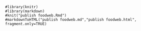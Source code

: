 <div id="htmlwidget-b7bcb6f9daef750dfad3" style="width:672px;height:480px;" class="visNetwork html-widget"></div>
<script type="application/json" data-for="htmlwidget-b7bcb6f9daef750dfad3">{"x":{"nodes":{"id":[1,2,3,4,5,6,7,8,9,10,11,12,13,14,15,16,17,18,19,20,21,22,23,24,25,26,27,28,29,30,31,32,33,34,35,36,37,38,39,40,41,42,43,44,45,46,47,48,49,50,51,52,53,54,55,56,57,58,59,60,61,62,63,64,65,66,67,68,69,70,71,72,73,74,75,76,77,78,79,80,81,82,83,84,85,86,87,88,89,90,91,92,93,94,95,96,97,98,99,100,101,102,103,104,105,106,107,108,109,110,111,112,113,114,115,116,117,118,119,120,121,122,123,124,125,126,127,128,129,130,131,132,133,134,135,136,137,138,139,140,141,142,143,144,145,146,147,148,149,150,151,152,153,154,155,156,157,158,159,160,161,162,163,164,165,166,167,168,169,170,171,172,173,174,175,176,177,178,179,180,181,182,183,184,185,186,187,188,189,190,191,192,193,194,195,196,197,198,199,200,201,202,203,204,205,206,207,208,209,210,211,212,213,214,215,216,217,218,219,220,221,222,223,224,225,226,227,228,229,230,231,232,233,234,235,236,237,238,239,240,241,242,243,244,245,246,247,248,249,250,251,252,253,254,255,256,257,258,259,260,261,262,263,264,265,266,267,268,269,270,271,272,273,274,275,276,277,278,279,280,281,282,283,284,285,286,287,288,289,290,291,292,293,294,295,296,297,298,299,300,301,302,303,304,305,306,307,308,309,310,311,312,313,314,315,316,317,318,319,320,321,322,323,324,325,326,327,328,329,330,331,332,333,334,335,336,337,338,339,340,341,342,343,344,345,346,347,348,349,350,351,352,353,354,355,356,357,358,359,360,361,362,363,364,365,366,367,368,369,370,371,372,373,374,375,376,377,378,379,380,381,382,383,384,385,386,387,388,389,390,391,392,393,394,395,396,397,398,399,400,401,402,403,404,405,406,407,408,409,410,411,412,413,414,415,416,417,418,419,420,421,422,423,424,425,426,427,428,429,430,431,432,433,434,435,436,437,438,439,440,441,442,443,444,445,446,447,448,449,450,451,452,453,454,455,456,457,458,459,460,461,462,463,464,465,466,467,468,469,470,471,472,473,474,475,476,477,478,479,480,481,482,483,484,485,486,487,488,489,490,491,492,493,494,495,496,497,498,499,500,501,502,503,504,505,506,507,508,509,510,511,512,513,514,515,516,517,518,519,520,521,522,523,524,525,526,527,528,529,530,531,532,533,534,535,536,537,538,539,540,541,542,543,544,545,546,547,548,549,550,551,552,553,554,555,556,557,558,559,560,561,562,563,564,565,566,567,568,569,570,571,572,573,574,575,576,577,578,579,580,581,582,583,584,585,586,587,588,589,590,591,592,593,594,595,596,597,598,599,600,601,602,603,604,605,606,607,608,609,610,611,612,613,614,615,616,617,618,619,620,621,622,623,624,625,626,627,628,629,674,630,631,632,633,634,635,636,637,638,639,640,641,642,643,644,645,646,647,648,649,650,651,652,653,654,655,656,657,658,659,660,661,662,663,664,665,666,667,668,669,670,671,672,673],"species":["Gibbonsia metzi","Gibbonsia elegans","Hypsoblennius gilberti","Amphistichus koelzi","Amphistichus argenteus","Micrometrus minimus","Sygnathus californiensis","Atherinops affinis","Triakis semifasciata","Hypoblennius jenkinsi","Artedius fenestralis","Girella nigricans","Hypomesus transpacificus","Leptocottus armatus","Clinocottus analis","Oligocottus maculosus","Sygnathus sp.","Heterostichus rostratus","Gobiesox maeandricus","Antho illgi","Antho karykina","Antho lambei","Antho lithophoenix","Clathria asodes","Clathria brepha","Clathria microjoanna","Clathria parthena","Clathria pennata","Clathria spongigartina","Clathria originalis","Clathria pseudonapya","Forcepia hartmani","Lissodendoryx firma","Acanthancora cyanocrypta","Hymedesmia arndti","Plocamionida lyoni","Myxilla agennes","Myxilla incrustans","Plocamiancora igzo","Tedania obscurata","Tedania gurjanovae","Tedania toxicalis","Hamacantha hyaloderma","Mycale adhaerens","Mycale hispida","Mycale macginitiei","Mycale richardsoni","Mycale psila","Hymeniacidon actities","Hymeniacidon ungodon","Haliclona gellindra","Niphates lunisimilis","Neopetrosia vanilla","Xestospongia dubia","Xestospongia edapha","Amphimedon trindanea","Spongia idia","Halisarca sp.","Clathrina sp.","Orthasterias koehleri","Bythotiara huntsmani ","Acarnus erithacus","Aplysilla glacialis","Aplysina fistularis","Axocielita originalis","Cliona celata","Dysidea fragilis","Geodia mesotriaena","Halichondria panicea","Haliclona sp.","Higginsia sp.","Acanthancora cyanocrypta","Iophon rayae","Leucilla nuttingi","Leucoselenia eleanor","Lissodendoryx topsenti","Ophlitaspongia pennata","Penares cortius","Spheciospongia confoederata","Stelletta clarella","Bythotiara huntsmani ","Tubularia marina","Garveia annulata","Eudendrium californicum","Obelia dichotoma","Obelia bidentata","Obelia geniculata","Sertularia furcata","Xingyurella turgida","Abietinaria sp.","Aglaophenia struthioides","Aglaophenia latirostris","Plumularia sp.","Allopora porphyra","Manania sp.","Clavularia sp.","Halacampa decemtentacula","Cactosoma arenaria","Anthopleura xanthogrammica","Anthopleura sola","Anthopleura elegantissima","Epiactis prolifera","Anthopleura artemesia","Urticina crassicornis","Urticina coriacea","Tealia lofotensis","Metridium senile","Haliplanella luciae","Corynactis californica","Balanophyllia elegans","Polychoerus carmelensis","Imogine tripartitus","Kaburakia exelsa","Notoplana acticola","Allioplana californica","Pseudoceros luteus","Eurylepta californica","Prostheceraeus bellostriatus","Enchiridium punctatum","Tubulanus frenatus","Tubulanus sexlineatus","Baseodiscus punnetti","Emplectonerma gracile","Paranemertes peregrina","Amphiporus bimaculatus","Amphiporus imparispinosus","Malacobdella grossa","Tricellaria occidentalis","Bugula californica","Bugula neritina","Dendrobeania laxa","Schizporella unicornis","Hippodoplosia insculpta","Integripelta bilibiata","Costazia robertsoniae","Celleporariae brunnea","Crisulipora occidentalis","Filicrisia fransciscana","Frustrellida corniculata","Bowerbankia gracilis","Triticella elongata","Linckia columbiae","Dermasterias imbricata","Patiria miniata","Henricia leviuscula","Solaster dawsonii","Astrometis sertulifera","Leptasterias pusilla","Leptasterias hexactis","Pisaster ochraceus","Pisaster giganteus","Pycnopodia heliathoides","Pisaster brevispinus","Cucumaria pseudocurata","Cucumaria miniata","Eupentacta quinquesemita","Pachythone rubra","Lissothuria nutriens","Apostichopus californicus","Ophiopolus aculeata","Amphipholus squamata","Amphipholus pugetana","Ophiothrix spiculata","Ophiothrix rudis","Ophioplocus esmarki","Ophioderma panamense","Ophiopteris papillosa","Strongylocentrotus purpuratus","Strongylocentrotus franciscanus","Aplidium californicum","Aplidium solidum","Aplidium propinquum","Aplidium arenatum","Polyclinum planum","Synoicum parfustis","Ritterella pulchra","Ritterella aequalisiphonis","Euherdmania claviformis","Didemnum carnulentum","Trididemnum opacum","Diplosoma listerianum","Archidistoma ritteri","Archidistoma psammion","Archidistoma diaphanes","Cystodytes lobatus","Clavelina huntsmani","Distaplia occidentalis","Perophora annectens","Ascidia ceratodes","Fissurela volcano","Fissurela volcano crucifera","Megatebennus bimaculatus","Megathura crenulata","Diodora arnoldi","Diodora aspera","Acmea mitra","Lottia asmi","Lottia austrodigitalis","Lottia digitalis","Lottia fenestrata","Lottia gigantea","Lottia instabilis","Lottia limatula","Lottia ochracea","Lottia strigatella","Lottia strigatella","Lottia paradigitalis","Lottia pelta","Lottia persona","Lottia scabra","Lottia sp.","Lottia triangularis","Notoacmea inessa","Notoacmea paleacea","Lottia scutum","Metandrocarpa taylori","Styela montereyensis","Styela clava","Styela truncata","Pyura haustor","Pyura mirabilis","Boltenia villosa","Halocynthia hilgendorfi igaboja","Molgula verrucifera","Haliotis rufescens","Haliotis fulgens","Haliotis corrugata","Hydractinia milleri","Haliotis cracherodii","Calliostoma annulatum","Calliostoma caniculatum","Calliostoma ligatum","Calliostoma gemmulatum","Margarites pupillus","Norrisia norrisi","Tegula brunnea","Tegula funebralis","Tegula aureotincta","Tegula gallina","Tegula eiseni?","Tegula montereyi","Tegula pulligo","Pomaulax gibberosus","Megastrea undosa","Homalopoma luridum","Lacuna marmorata","Littorina planaxis","Littorina scutulata","Vitrinella oldroydi","Thylacodes squamigerous","Petaloconchus montereyensis","Bittium eschrichtii","Epitonium tinctum","Opalia chacei","Opalia funiculata","Hipponix craniodes","Hipponix tumens","Crepidula adunca","Crepidula adunca","Crepidula aculeata","Crepidula perforans","Crepidula nummaria","Crepidula onyx","Crepipatella lingulata","Marsenina stearnsii","Lamellaria rhombica","Velutina sp.","Erato vitellina","Trivia solandri","Trivia californiana","Cypraea spadicea","Ceratostoma foliatum","Ceratostoma nuttali","Pteropurpura trialata","Maxwellia gemma","Ocenebra circumtexta","Paciocinebrina interfossa","Paciocinebrina lurida","Roperia poulsoni","Acanthina paucilirata","Acanthinucella punctulata","Acanthina spirata","Nucella canaliculata","Nucella emarginata","Nucella lamellosa","Lirabuccinum dirum","Kelletia kelletii","Amphissa columbiana","Amphissa versicolor","Mitrella carinata","Nassarius mendicus","Fusinus luteopictus","Olivella baetica","Olivella biplicata","Atrimitra idae","Volvarina taeniolata","Pseudomelatoma torosa","Conus californicus","Navanax inermis","Aplysia californica","Aplysia vaccaria","Stiliger fuscovittatus","Aplysiopsis smithi?","Aplysiopsis oliviae?","Placida dendritica?","Tylodina fungina","Berthella californica","Pleurobranchus strongi","Conualevia alba","Cadlina limbaughi","Cadlina flavomaculata","Cadlina luteomarginata","Cadlina modesta","Cadlina sparsa","Felimida macfarlandi","Felimare porterae","Felimare californiensis","Hallaxa chani","Rostanga pulchra","Aldisia sanguinea","Thordisia bimaculata","Atagema quadrimaculata","Doris odhneri","Doris montereyensis","Peltodoris nobilis","Diaulula sandiegensis","Geitodoris heathi","Doriopsilla albopunctata","Corambe pacifica","Doridella steinbergae","Ancula pacifica","Ancula lentiginosa","Trapania velox","Okenia angelensis","Okenia rosacea","Acanthodoris lutea","Acanthodoris nanaimoensis","Acanthodoris rhodoceras","Acanthodoris brunnea","Acanthodoris hudsoni","Onchidoris hystricina","Triopha catalinae","Triopha maculata","Aegires albopunctatus","Limacia cockerelli","Tritonia festiva","Doto amyra","Dirona albolineata","Dirona picta","Antiopella barbarensis","Orienthella trilineata","Orienthella cooperi","Flabellinopsis iodinea","Diaphoreolis lagunae","Cuthona divae","Phidiana hiltoni","Hermissenda opalescens","Aeolidia loui","Anteaeolidiella olivae","Trimusculus reticulatus","Onchidella borealis","Adula falcata","Adula californiensis","Lithophaga plumula","Musculus pygmaeus","Mytilus californianus","Mytilus edulis","Mytilisepta bifurcata","Crassadoma gigantea","Limaria hemphilli","Pododesmus cepio","Chama arcana","Pseudochama exogyra","Lasaea cistula","Lasaea subviridis","Glans carpenteri","Kellia laperousii","Diplodonta orbella","Irus lamellifer","Petricola caritoides","Petricola californiensis","Semele rupicola","Platyodon cancellatus","Hiatella arctica","Netastoma rostrata","Chaceia ovoidea","Parapholas californica","Penitella conradi","Penitella gabbii","Penitella penita","Penitella fitchi","Entodesma saxicola","Mytilimeria nuttallii","Leptochiton rugatus","Ischnochiton interstinctus","Tripoplax regularis","Lepidozona mertenzii","Lepidozona cooperi","Lepidozona sinudentata","Lepidozona californiensis","Stenoplax heathiana","Stenoplax fallax","Stenoplax conspicua","Tonicella lineata","Cyanoplax hartwegii","Basiliochiton heathii","Callistochiton crassiocostatus","Callistochiton palmulatus","Nuttallina californica","Chaetopleura gemma","Mopalia muscosa","Mopalia ciliata","Mopalia hindsii","Mopalia lignosa","Placiphorella velata","Katharina tunicata","Cryptochiton stelleri","Octopus bimaculoides","Octopus rufescens","Octopus dolfleini","Octopus micropyrsus","Arctonoe fragilis","Arctonoe pulchra","Arctonoe vittata","Halosydna brevisetosa","Harmothoe imbricata","Anaitides medipapillata","Ophiodromus pugettensis","Nereis grubei","Platynereis bicanaliculata","Paryeurythoe californica","Arabella iricolor","Arabella iricolor","Cirriformia luxuriosa","Dodecaceria fewkesi","Phragmatopoma californica","Sabellaria cementarium","Pista elongata","Pectinaria californiensis","Thelepus crispus","Thelepus setosus","Sabella crassicornis","Potamilla occelata","Serpula vermicularis","Salmacina tribranchiata","\"Spirorbids\"","Janua brasiliensis","Phascolosoma agassizii","Themiste pyroides","Themiste dyscrita","Golfingia maragaritacea californiensis","Trypetesa lateralis","Octolasmis californiana","Arcoscalpellum californicum","Pollicipes polymerus","Chthamalus dalli","Chthamalus fissus","Tetraclita rubescens","Armatobalanus nefrens","Membranoporous orcutti","Conopea galeata","Semibalanus cariosus","Balanus glandula","Balanus glandula","Balanus crenatus","Balanus trigonus","Paraconcavus pacificus","Balanus regalis","Balanus aquila","Balanus nubilus","Megabalanus californicus","Heterosaccus californicus","Peltogasterella gracilis","Lernaeodiscus porcellanae","Cirolana harfordi","Tecticeps convexus","Exosphaeroma amplicauda","Exosphaeroma octoncum","Exosphaeroma rhomburum","Paracerceis cordata","Paracerceis sculpta","Paracerceis gilliana","Limnoria algarum","Bopyrina striata","Aborobopyrus muguensis","Portunion conformis","Ligia occidentalis","Idotea stenops","Idotea aculeata","Idotea wosnesenskii","Idotea montereyensis","Idotea kirchanskii","Idotea urotoma","Idotea fewkesi","Colidotea rostrata","Synidotea bicuspata","Synapseudes intumescens","Pancolus californiensis","Leptochelia dubia","Pleustes platypa","Ampithoe plumulosa","Cymadusa uncinata","Polycheria osborni","Oligochinus lighti","Caprella californica","Caprella sp.","Alpheus clamator","Betaeus harfordi","Betaeus macginiteae","Betaeus longidactylus","Heptacarpus brevirostris","Heptacarpus pictus",null,"MORE HEPTACARPUS",null,"Lysmata californica","Hippolyte californiensis","Hippolyte clarki","Spirontocaris prionota","Callianassa affinis","Hapalogaster cavicauda","Oedignathus inermis","Cryptolithodes sitchensis","Pagurus samuelis","Pagurus hirsutiusculus","Pagurus hemphilli","Pagurus granosimanus","Petrolisthes rathbunae","Petrolisthes eriomerus","Petrolisthes manimaculis","Petrolisthes cabrilloi","Petrolisthes cinctipes","Pachycheles pubescens","Aborobopyrus oviformis","Pachycheles rudis","Pachycheles holosericus","Epialtoides hiltoni","Taleipus nuttallii","Pugettia producta","Pugettia gracilis","Pugettia richii","Pugettia dalli","Minimus foliatus","Scyra acutifrons","Loxorhynchus grandis","Loxorhynchus crispatus","Pelia tumida","Herbstia parvifrons","Cancer antennarius","Cancer anthonyi","Cancer jordani","Cancer branneri","Cancer oregonensis","Cancer productus","Cancer productus","Cycloxanthops novemdentatus","Lophopanopeus leucomanus leucomanus","Paraxanthias taylori","Fabia subquadrata","Pinnixia barnharti","Pinnixia faba","Pinnixia faba","Pinnixia longipes","Pinnixia tubicola","Opisthopus transversus","Pachygrapsus crassipes","Hemigrapsus nudus","Tigriopus californicus","Pycnogonum stearnsi","Pycnogonum rickettsi","Ammothea hilgendorfi","Nymphopsis spinosissima","Nyctunguis heathii","Garypus californicus","Neomolgus littoralis","Spirembolus mundus","Neomachilis halophila","Limonia marmorata","Limonia marmorata","Aphrosylus praedator","Canacenoides nudatus","Orchitophyra stellarum","Amyloodinium ocellatum","Foettingeria actiniarum","Haplosporidium malacobdellae","Postmonorchis donacis","Macrocystis pyrifera","Rhopalura ophiocomae","Syndesmis sp.","Syndisyrinx franciscanus","Flabesymbios commensalis","Pholeterides furtiva","Haplostoma minutum","Haplosaccus elongatus","Haplostomella dubia","Haplostomella distincta","Haplostomella oceanica"," Pharcidia balani ","Apohyale grandicornis","Apohyale grandicornis","Ulva sp.","epiphytic diatoms","planktonic diatoms","Heterostichus rostratus","Triakis semifasciata","Triakis semifasciata","Phyllospadix torreyi","Phyllospadix scouleri","Protohyale frequens","Lithothrix aspergillum ","Jania tenella","Jania crassa","Corallina chilensis","Corallina vancouveriensis","Bossiella orbigniana ","Calliarthron cheilosporioides","Egregia menziesii","Pygodelphys aquilonaris","Trichophyra salparum","Parahypocoma rhamphisokarya","Euplotastpis cionaecola","Styela gibbsii","Celleporella sp.","Laminaria sp.","Pteropurpura festiva","Dodecaceria fistulicola","Acanthinucella punctulata","Anthessius navanacis","Haliclona cinerea","Hymedesmia arndti","Barentsia ramosa","Alcyonidium sp.","Hincksina velata","Doto columbiana","Doto kya","Celleporella hyalina","Dendrobeania lichenoides","Ectopleura crocea","Hemicyclops thysanotus","Achelia chelata","Endocladia muricata","Teinostoma supravallatum","fish eggs","Fucus distichus","Postelsia palmaeformis","Alaria marginata","Mazzaella splendens","Ralfsia sp.","Pterygophora californica","Eisenia arborea","Pelvetiopsis limitata","Analipus japonicus","Sylvetia sp.","Hildenbrandia sp.","Mastocarpus sp.","Gelidium sp.","Cladophora columbiana","Chondra corimbiterus","Membranipora sp.","Mastocarpus papillatus","Larus occidentalis","Polysiphonia sp.","Nexilis epichitonius","Mazzaella laminarioides","Plocamium sp.","Dicyema sullivani","Dicyemennea californica","Dicyemmenea adscita","Dicyema balamuthi","Conocyema adminicula","Dicyemennea brevicephala","Dicyema apollyoni","Leptasterias aequalis","Apostichopus parvimensis"],"shape":["dot","dot","dot","dot","dot","dot","dot","dot","dot","dot","dot","dot","dot","dot","dot","dot","dot","dot","dot","dot","dot","dot","dot","dot","dot","dot","dot","dot","dot","dot","dot","dot","dot","dot","dot","dot","dot","dot","dot","dot","dot","dot","dot","dot","dot","dot","dot","dot","dot","dot","dot","dot","dot","dot","dot","dot","dot","dot","dot","dot","dot","dot","dot","dot","dot","dot","dot","dot","dot","dot","dot","dot","dot","dot","dot","dot","dot","dot","dot","dot","dot","dot","dot","dot","dot","dot","dot","dot","dot","dot","dot","dot","dot","dot","dot","dot","dot","dot","dot","dot","dot","dot","dot","dot","dot","dot","dot","dot","dot","dot","dot","dot","dot","dot","dot","dot","dot","dot","dot","dot","dot","dot","dot","dot","dot","dot","dot","dot","dot","dot","dot","dot","dot","dot","dot","dot","dot","dot","dot","dot","dot","dot","dot","dot","dot","dot","dot","dot","dot","dot","dot","dot","dot","dot","dot","dot","dot","dot","dot","dot","dot","dot","dot","dot","dot","dot","dot","dot","dot","dot","dot","dot","dot","dot","dot","dot","dot","dot","dot","dot","dot","dot","dot","dot","dot","dot","dot","dot","dot","dot","dot","dot","dot","dot","dot","dot","dot","dot","dot","dot","dot","dot","dot","dot","dot","dot","dot","dot","dot","dot","dot","dot","dot","dot","dot","dot","dot","dot","dot","dot","dot","dot","dot","dot","dot","dot","dot","dot","dot","dot","dot","dot","dot","dot","dot","dot","dot","dot","dot","dot","dot","dot","dot","dot","dot","dot","dot","dot","dot","dot","dot","dot","dot","dot","dot","dot","dot","dot","dot","dot","dot","dot","dot","dot","dot","dot","dot","dot","dot","dot","dot","dot","dot","dot","dot","dot","dot","dot","dot","dot","dot","dot","dot","dot","dot","dot","dot","dot","dot","dot","dot","dot","dot","dot","dot","dot","dot","dot","dot","dot","dot","dot","dot","dot","dot","dot","dot","dot","dot","dot","dot","dot","dot","dot","dot","dot","dot","dot","dot","dot","dot","dot","dot","dot","dot","dot","dot","dot","dot","dot","dot","dot","dot","dot","dot","dot","dot","dot","dot","dot","dot","dot","dot","dot","dot","dot","dot","dot","dot","dot","dot","dot","dot","dot","dot","dot","dot","dot","dot","dot","dot","dot","dot","dot","dot","dot","dot","dot","dot","dot","dot","dot","dot","dot","dot","dot","dot","dot","dot","dot","dot","dot","dot","dot","dot","dot","dot","dot","dot","dot","dot","dot","dot","dot","dot","dot","dot","dot","dot","dot","dot","dot","dot","dot","dot","dot","dot","dot","dot","dot","dot","dot","dot","dot","dot","dot","dot","dot","dot","dot","dot","dot","dot","dot","dot","dot","dot","dot","dot","dot","dot","dot","dot","dot","dot","dot","dot","dot","dot","dot","dot","dot","dot","dot","dot","dot","dot","dot","dot","dot","dot","dot","dot","dot","dot","dot","dot","dot","dot","dot","dot","dot","dot","dot","dot","dot","dot","dot","dot","dot","dot","dot","dot","dot","dot","dot","dot","dot","dot","dot","dot","dot","dot","dot","dot","dot","dot","dot","dot","dot","dot","dot","dot","dot","dot","dot","dot","dot","dot","dot","dot","dot","dot","dot","dot","dot","dot","dot","dot","dot","dot","dot","dot","dot","dot","dot","dot","dot","dot","dot","dot","dot","dot","dot","dot","dot","dot","dot","dot","dot","dot","dot","dot","dot","dot","dot","dot","dot","dot","dot","dot","dot","dot","dot","dot","dot","dot","dot","dot","dot","dot","dot","dot","dot","dot","dot","dot","dot","dot","dot","dot","dot","dot","dot","dot","dot","dot","dot","dot","dot","dot","dot","dot","dot","dot","dot","dot","dot","dot","dot","dot","dot","dot","dot","dot","dot","dot","dot","dot","dot","dot","dot","dot","dot","dot","dot","dot","dot","dot","dot","dot","dot","dot","dot","dot","dot","dot","dot","dot","dot","dot","dot","dot","dot","dot","dot","dot","dot","dot","dot","dot","dot","dot","dot","dot","dot","dot","dot","dot","dot","dot","dot","dot","dot","dot","dot","dot","dot","dot","dot","dot","dot","dot","dot","dot","dot","dot","dot","dot","dot","dot","dot","dot","dot","dot","dot","dot","dot","dot","dot","dot","dot","dot","dot","dot","dot","dot","dot","dot","dot","dot","dot","dot","dot"],"shadow":[true,true,true,true,true,true,true,true,true,true,true,true,true,true,true,true,true,true,true,true,true,true,true,true,true,true,true,true,true,true,true,true,true,true,true,true,true,true,true,true,true,true,true,true,true,true,true,true,true,true,true,true,true,true,true,true,true,true,true,true,true,true,true,true,true,true,true,true,true,true,true,true,true,true,true,true,true,true,true,true,true,true,true,true,true,true,true,true,true,true,true,true,true,true,true,true,true,true,true,true,true,true,true,true,true,true,true,true,true,true,true,true,true,true,true,true,true,true,true,true,true,true,true,true,true,true,true,true,true,true,true,true,true,true,true,true,true,true,true,true,true,true,true,true,true,true,true,true,true,true,true,true,true,true,true,true,true,true,true,true,true,true,true,true,true,true,true,true,true,true,true,true,true,true,true,true,true,true,true,true,true,true,true,true,true,true,true,true,true,true,true,true,true,true,true,true,true,true,true,true,true,true,true,true,true,true,true,true,true,true,true,true,true,true,true,true,true,true,true,true,true,true,true,true,true,true,true,true,true,true,true,true,true,true,true,true,true,true,true,true,true,true,true,true,true,true,true,true,true,true,true,true,true,true,true,true,true,true,true,true,true,true,true,true,true,true,true,true,true,true,true,true,true,true,true,true,true,true,true,true,true,true,true,true,true,true,true,true,true,true,true,true,true,true,true,true,true,true,true,true,true,true,true,true,true,true,true,true,true,true,true,true,true,true,true,true,true,true,true,true,true,true,true,true,true,true,true,true,true,true,true,true,true,true,true,true,true,true,true,true,true,true,true,true,true,true,true,true,true,true,true,true,true,true,true,true,true,true,true,true,true,true,true,true,true,true,true,true,true,true,true,true,true,true,true,true,true,true,true,true,true,true,true,true,true,true,true,true,true,true,true,true,true,true,true,true,true,true,true,true,true,true,true,true,true,true,true,true,true,true,true,true,true,true,true,true,true,true,true,true,true,true,true,true,true,true,true,true,true,true,true,true,true,true,true,true,true,true,true,true,true,true,true,true,true,true,true,true,true,true,true,true,true,true,true,true,true,true,true,true,true,true,true,true,true,true,true,true,true,true,true,true,true,true,true,true,true,true,true,true,true,true,true,true,true,true,true,true,true,true,true,true,true,true,true,true,true,true,true,true,true,true,true,true,true,true,true,true,true,true,true,true,true,true,true,true,true,true,true,true,true,true,true,true,true,true,true,true,true,true,true,true,true,true,true,true,true,true,true,true,true,true,true,true,true,true,true,true,true,true,true,true,true,true,true,true,true,true,true,true,true,true,true,true,true,true,true,true,true,true,true,true,true,true,true,true,true,true,true,true,true,true,true,true,true,true,true,true,true,true,true,true,true,true,true,true,true,true,true,true,true,true,true,true,true,true,true,true,true,true,true,true,true,true,true,true,true,true,true,true,true,true,true,true,true,true,true,true,true,true,true,true,true,true,true,true,true,true,true,true,true,true,true,true,true,true,true,true,true,true,true,true,true,true,true,true,true,true,true,true,true,true,true,true,true,true,true,true,true,true,true,true,true,true],"title":["Gibbonsia metzi","Gibbonsia elegans","Hypsoblennius gilberti","Amphistichus koelzi","Amphistichus argenteus","Micrometrus minimus","Sygnathus californiensis","Atherinops affinis","Triakis semifasciata","Hypoblennius jenkinsi","Artedius fenestralis","Girella nigricans","Hypomesus transpacificus","Leptocottus armatus","Clinocottus analis","Oligocottus maculosus","Sygnathus sp.","Heterostichus rostratus","Gobiesox maeandricus","Antho illgi","Antho karykina","Antho lambei","Antho lithophoenix","Clathria asodes","Clathria brepha","Clathria microjoanna","Clathria parthena","Clathria pennata","Clathria spongigartina","Clathria originalis","Clathria pseudonapya","Forcepia hartmani","Lissodendoryx firma","Acanthancora cyanocrypta","Hymedesmia arndti","Plocamionida lyoni","Myxilla agennes","Myxilla incrustans","Plocamiancora igzo","Tedania obscurata","Tedania gurjanovae","Tedania toxicalis","Hamacantha hyaloderma","Mycale adhaerens","Mycale hispida","Mycale macginitiei","Mycale richardsoni","Mycale psila","Hymeniacidon actities","Hymeniacidon ungodon","Haliclona gellindra","Niphates lunisimilis","Neopetrosia vanilla","Xestospongia dubia","Xestospongia edapha","Amphimedon trindanea","Spongia idia","Halisarca sp.","Clathrina sp.","Orthasterias koehleri","Bythotiara huntsmani ","Acarnus erithacus","Aplysilla glacialis","Aplysina fistularis","Axocielita originalis","Cliona celata","Dysidea fragilis","Geodia mesotriaena","Halichondria panicea","Haliclona sp.","Higginsia sp.","Acanthancora cyanocrypta","Iophon rayae","Leucilla nuttingi","Leucoselenia eleanor","Lissodendoryx topsenti","Ophlitaspongia pennata","Penares cortius","Spheciospongia confoederata","Stelletta clarella","Bythotiara huntsmani ","Tubularia marina","Garveia annulata","Eudendrium californicum","Obelia dichotoma","Obelia bidentata","Obelia geniculata","Sertularia furcata","Xingyurella turgida","Abietinaria sp.","Aglaophenia struthioides","Aglaophenia latirostris","Plumularia sp.","Allopora porphyra","Manania sp.","Clavularia sp.","Halacampa decemtentacula","Cactosoma arenaria","Anthopleura xanthogrammica","Anthopleura sola","Anthopleura elegantissima","Epiactis prolifera","Anthopleura artemesia","Urticina crassicornis","Urticina coriacea","Tealia lofotensis","Metridium senile","Haliplanella luciae","Corynactis californica","Balanophyllia elegans","Polychoerus carmelensis","Imogine tripartitus","Kaburakia exelsa","Notoplana acticola","Allioplana californica","Pseudoceros luteus","Eurylepta californica","Prostheceraeus bellostriatus","Enchiridium punctatum","Tubulanus frenatus","Tubulanus sexlineatus","Baseodiscus punnetti","Emplectonerma gracile","Paranemertes peregrina","Amphiporus bimaculatus","Amphiporus imparispinosus","Malacobdella grossa","Tricellaria occidentalis","Bugula californica","Bugula neritina","Dendrobeania laxa","Schizporella unicornis","Hippodoplosia insculpta","Integripelta bilibiata","Costazia robertsoniae","Celleporariae brunnea","Crisulipora occidentalis","Filicrisia fransciscana","Frustrellida corniculata","Bowerbankia gracilis","Triticella elongata","Linckia columbiae","Dermasterias imbricata","Patiria miniata","Henricia leviuscula","Solaster dawsonii","Astrometis sertulifera","Leptasterias pusilla","Leptasterias hexactis","Pisaster ochraceus","Pisaster giganteus","Pycnopodia heliathoides","Pisaster brevispinus","Cucumaria pseudocurata","Cucumaria miniata","Eupentacta quinquesemita","Pachythone rubra","Lissothuria nutriens","Apostichopus californicus","Ophiopolus aculeata","Amphipholus squamata","Amphipholus pugetana","Ophiothrix spiculata","Ophiothrix rudis","Ophioplocus esmarki","Ophioderma panamense","Ophiopteris papillosa","Strongylocentrotus purpuratus","Strongylocentrotus franciscanus","Aplidium californicum","Aplidium solidum","Aplidium propinquum","Aplidium arenatum","Polyclinum planum","Synoicum parfustis","Ritterella pulchra","Ritterella aequalisiphonis","Euherdmania claviformis","Didemnum carnulentum","Trididemnum opacum","Diplosoma listerianum","Archidistoma ritteri","Archidistoma psammion","Archidistoma diaphanes","Cystodytes lobatus","Clavelina huntsmani","Distaplia occidentalis","Perophora annectens","Ascidia ceratodes","Fissurela volcano","Fissurela volcano crucifera","Megatebennus bimaculatus","Megathura crenulata","Diodora arnoldi","Diodora aspera","Acmea mitra","Lottia asmi","Lottia austrodigitalis","Lottia digitalis","Lottia fenestrata","Lottia gigantea","Lottia instabilis","Lottia limatula","Lottia ochracea","Lottia strigatella","Lottia strigatella","Lottia paradigitalis","Lottia pelta","Lottia persona","Lottia scabra","Lottia sp.","Lottia triangularis","Notoacmea inessa","Notoacmea paleacea","Lottia scutum","Metandrocarpa taylori","Styela montereyensis","Styela clava","Styela truncata","Pyura haustor","Pyura mirabilis","Boltenia villosa","Halocynthia hilgendorfi igaboja","Molgula verrucifera","Haliotis rufescens","Haliotis fulgens","Haliotis corrugata","Hydractinia milleri","Haliotis cracherodii","Calliostoma annulatum","Calliostoma caniculatum","Calliostoma ligatum","Calliostoma gemmulatum","Margarites pupillus","Norrisia norrisi","Tegula brunnea","Tegula funebralis","Tegula aureotincta","Tegula gallina","Tegula eiseni?","Tegula montereyi","Tegula pulligo","Pomaulax gibberosus","Megastrea undosa","Homalopoma luridum","Lacuna marmorata","Littorina planaxis","Littorina scutulata","Vitrinella oldroydi","Thylacodes squamigerous","Petaloconchus montereyensis","Bittium eschrichtii","Epitonium tinctum","Opalia chacei","Opalia funiculata","Hipponix craniodes","Hipponix tumens","Crepidula adunca","Crepidula adunca","Crepidula aculeata","Crepidula perforans","Crepidula nummaria","Crepidula onyx","Crepipatella lingulata","Marsenina stearnsii","Lamellaria rhombica","Velutina sp.","Erato vitellina","Trivia solandri","Trivia californiana","Cypraea spadicea","Ceratostoma foliatum","Ceratostoma nuttali","Pteropurpura trialata","Maxwellia gemma","Ocenebra circumtexta","Paciocinebrina interfossa","Paciocinebrina lurida","Roperia poulsoni","Acanthina paucilirata","Acanthinucella punctulata","Acanthina spirata","Nucella canaliculata","Nucella emarginata","Nucella lamellosa","Lirabuccinum dirum","Kelletia kelletii","Amphissa columbiana","Amphissa versicolor","Mitrella carinata","Nassarius mendicus","Fusinus luteopictus","Olivella baetica","Olivella biplicata","Atrimitra idae","Volvarina taeniolata","Pseudomelatoma torosa","Conus californicus","Navanax inermis","Aplysia californica","Aplysia vaccaria","Stiliger fuscovittatus","Aplysiopsis smithi?","Aplysiopsis oliviae?","Placida dendritica?","Tylodina fungina","Berthella californica","Pleurobranchus strongi","Conualevia alba","Cadlina limbaughi","Cadlina flavomaculata","Cadlina luteomarginata","Cadlina modesta","Cadlina sparsa","Felimida macfarlandi","Felimare porterae","Felimare californiensis","Hallaxa chani","Rostanga pulchra","Aldisia sanguinea","Thordisia bimaculata","Atagema quadrimaculata","Doris odhneri","Doris montereyensis","Peltodoris nobilis","Diaulula sandiegensis","Geitodoris heathi","Doriopsilla albopunctata","Corambe pacifica","Doridella steinbergae","Ancula pacifica","Ancula lentiginosa","Trapania velox","Okenia angelensis","Okenia rosacea","Acanthodoris lutea","Acanthodoris nanaimoensis","Acanthodoris rhodoceras","Acanthodoris brunnea","Acanthodoris hudsoni","Onchidoris hystricina","Triopha catalinae","Triopha maculata","Aegires albopunctatus","Limacia cockerelli","Tritonia festiva","Doto amyra","Dirona albolineata","Dirona picta","Antiopella barbarensis","Orienthella trilineata","Orienthella cooperi","Flabellinopsis iodinea","Diaphoreolis lagunae","Cuthona divae","Phidiana hiltoni","Hermissenda opalescens","Aeolidia loui","Anteaeolidiella olivae","Trimusculus reticulatus","Onchidella borealis","Adula falcata","Adula californiensis","Lithophaga plumula","Musculus pygmaeus","Mytilus californianus","Mytilus edulis","Mytilisepta bifurcata","Crassadoma gigantea","Limaria hemphilli","Pododesmus cepio","Chama arcana","Pseudochama exogyra","Lasaea cistula","Lasaea subviridis","Glans carpenteri","Kellia laperousii","Diplodonta orbella","Irus lamellifer","Petricola caritoides","Petricola californiensis","Semele rupicola","Platyodon cancellatus","Hiatella arctica","Netastoma rostrata","Chaceia ovoidea","Parapholas californica","Penitella conradi","Penitella gabbii","Penitella penita","Penitella fitchi","Entodesma saxicola","Mytilimeria nuttallii","Leptochiton rugatus","Ischnochiton interstinctus","Tripoplax regularis","Lepidozona mertenzii","Lepidozona cooperi","Lepidozona sinudentata","Lepidozona californiensis","Stenoplax heathiana","Stenoplax fallax","Stenoplax conspicua","Tonicella lineata","Cyanoplax hartwegii","Basiliochiton heathii","Callistochiton crassiocostatus","Callistochiton palmulatus","Nuttallina californica","Chaetopleura gemma","Mopalia muscosa","Mopalia ciliata","Mopalia hindsii","Mopalia lignosa","Placiphorella velata","Katharina tunicata","Cryptochiton stelleri","Octopus bimaculoides","Octopus rufescens","Octopus dolfleini","Octopus micropyrsus","Arctonoe fragilis","Arctonoe pulchra","Arctonoe vittata","Halosydna brevisetosa","Harmothoe imbricata","Anaitides medipapillata","Ophiodromus pugettensis","Nereis grubei","Platynereis bicanaliculata","Paryeurythoe californica","Arabella iricolor","Arabella iricolor","Cirriformia luxuriosa","Dodecaceria fewkesi","Phragmatopoma californica","Sabellaria cementarium","Pista elongata","Pectinaria californiensis","Thelepus crispus","Thelepus setosus","Sabella crassicornis","Potamilla occelata","Serpula vermicularis","Salmacina tribranchiata","\"Spirorbids\"","Janua brasiliensis","Phascolosoma agassizii","Themiste pyroides","Themiste dyscrita","Golfingia maragaritacea californiensis","Trypetesa lateralis","Octolasmis californiana","Arcoscalpellum californicum","Pollicipes polymerus","Chthamalus dalli","Chthamalus fissus","Tetraclita rubescens","Armatobalanus nefrens","Membranoporous orcutti","Conopea galeata","Semibalanus cariosus","Balanus glandula","Balanus glandula","Balanus crenatus","Balanus trigonus","Paraconcavus pacificus","Balanus regalis","Balanus aquila","Balanus nubilus","Megabalanus californicus","Heterosaccus californicus","Peltogasterella gracilis","Lernaeodiscus porcellanae","Cirolana harfordi","Tecticeps convexus","Exosphaeroma amplicauda","Exosphaeroma octoncum","Exosphaeroma rhomburum","Paracerceis cordata","Paracerceis sculpta","Paracerceis gilliana","Limnoria algarum","Bopyrina striata","Aborobopyrus muguensis","Portunion conformis","Ligia occidentalis","Idotea stenops","Idotea aculeata","Idotea wosnesenskii","Idotea montereyensis","Idotea kirchanskii","Idotea urotoma","Idotea fewkesi","Colidotea rostrata","Synidotea bicuspata","Synapseudes intumescens","Pancolus californiensis","Leptochelia dubia","Pleustes platypa","Ampithoe plumulosa","Cymadusa uncinata","Polycheria osborni","Oligochinus lighti","Caprella californica","Caprella sp.","Alpheus clamator","Betaeus harfordi","Betaeus macginiteae","Betaeus longidactylus","Heptacarpus brevirostris","Heptacarpus pictus",null,"MORE HEPTACARPUS",null,"Lysmata californica","Hippolyte californiensis","Hippolyte clarki","Spirontocaris prionota","Callianassa affinis","Hapalogaster cavicauda","Oedignathus inermis","Cryptolithodes sitchensis","Pagurus samuelis","Pagurus hirsutiusculus","Pagurus hemphilli","Pagurus granosimanus","Petrolisthes rathbunae","Petrolisthes eriomerus","Petrolisthes manimaculis","Petrolisthes cabrilloi","Petrolisthes cinctipes","Pachycheles pubescens","Aborobopyrus oviformis","Pachycheles rudis","Pachycheles holosericus","Epialtoides hiltoni","Taleipus nuttallii","Pugettia producta","Pugettia gracilis","Pugettia richii","Pugettia dalli","Minimus foliatus","Scyra acutifrons","Loxorhynchus grandis","Loxorhynchus crispatus","Pelia tumida","Herbstia parvifrons","Cancer antennarius","Cancer anthonyi","Cancer jordani","Cancer branneri","Cancer oregonensis","Cancer productus","Cancer productus","Cycloxanthops novemdentatus","Lophopanopeus leucomanus leucomanus","Paraxanthias taylori","Fabia subquadrata","Pinnixia barnharti","Pinnixia faba","Pinnixia faba","Pinnixia longipes","Pinnixia tubicola","Opisthopus transversus","Pachygrapsus crassipes","Hemigrapsus nudus","Tigriopus californicus","Pycnogonum stearnsi","Pycnogonum rickettsi","Ammothea hilgendorfi","Nymphopsis spinosissima","Nyctunguis heathii","Garypus californicus","Neomolgus littoralis","Spirembolus mundus","Neomachilis halophila","Limonia marmorata","Limonia marmorata","Aphrosylus praedator","Canacenoides nudatus","Orchitophyra stellarum","Amyloodinium ocellatum","Foettingeria actiniarum","Haplosporidium malacobdellae","Postmonorchis donacis","Macrocystis pyrifera","Rhopalura ophiocomae","Syndesmis sp.","Syndisyrinx franciscanus","Flabesymbios commensalis","Pholeterides furtiva","Haplostoma minutum","Haplosaccus elongatus","Haplostomella dubia","Haplostomella distincta","Haplostomella oceanica"," Pharcidia balani ","Apohyale grandicornis","Apohyale grandicornis","Ulva sp.","epiphytic diatoms","planktonic diatoms","Heterostichus rostratus","Triakis semifasciata","Triakis semifasciata","Phyllospadix torreyi","Phyllospadix scouleri","Protohyale frequens","Lithothrix aspergillum ","Jania tenella","Jania crassa","Corallina chilensis","Corallina vancouveriensis","Bossiella orbigniana ","Calliarthron cheilosporioides","Egregia menziesii","Pygodelphys aquilonaris","Trichophyra salparum","Parahypocoma rhamphisokarya","Euplotastpis cionaecola","Styela gibbsii","Celleporella sp.","Laminaria sp.","Pteropurpura festiva","Dodecaceria fistulicola","Acanthinucella punctulata","Anthessius navanacis","Haliclona cinerea","Hymedesmia arndti","Barentsia ramosa","Alcyonidium sp.","Hincksina velata","Doto columbiana","Doto kya","Celleporella hyalina","Dendrobeania lichenoides","Ectopleura crocea","Hemicyclops thysanotus","Achelia chelata","Endocladia muricata","Teinostoma supravallatum","fish eggs","Fucus distichus","Postelsia palmaeformis","Alaria marginata","Mazzaella splendens","Ralfsia sp.","Pterygophora californica","Eisenia arborea","Pelvetiopsis limitata","Analipus japonicus","Sylvetia sp.","Hildenbrandia sp.","Mastocarpus sp.","Gelidium sp.","Cladophora columbiana","Chondra corimbiterus","Membranipora sp.","Mastocarpus papillatus","Larus occidentalis","Polysiphonia sp.","Nexilis epichitonius","Mazzaella laminarioides","Plocamium sp.","Dicyema sullivani","Dicyemennea californica","Dicyemmenea adscita","Dicyema balamuthi","Conocyema adminicula","Dicyemennea brevicephala","Dicyema apollyoni","Leptasterias aequalis","Apostichopus parvimensis"],"borderWidth":[2,2,2,2,2,2,2,2,2,2,2,2,2,2,2,2,2,2,2,2,2,2,2,2,2,2,2,2,2,2,2,2,2,2,2,2,2,2,2,2,2,2,2,2,2,2,2,2,2,2,2,2,2,2,2,2,2,2,2,2,2,2,2,2,2,2,2,2,2,2,2,2,2,2,2,2,2,2,2,2,2,2,2,2,2,2,2,2,2,2,2,2,2,2,2,2,2,2,2,2,2,2,2,2,2,2,2,2,2,2,2,2,2,2,2,2,2,2,2,2,2,2,2,2,2,2,2,2,2,2,2,2,2,2,2,2,2,2,2,2,2,2,2,2,2,2,2,2,2,2,2,2,2,2,2,2,2,2,2,2,2,2,2,2,2,2,2,2,2,2,2,2,2,2,2,2,2,2,2,2,2,2,2,2,2,2,2,2,2,2,2,2,2,2,2,2,2,2,2,2,2,2,2,2,2,2,2,2,2,2,2,2,2,2,2,2,2,2,2,2,2,2,2,2,2,2,2,2,2,2,2,2,2,2,2,2,2,2,2,2,2,2,2,2,2,2,2,2,2,2,2,2,2,2,2,2,2,2,2,2,2,2,2,2,2,2,2,2,2,2,2,2,2,2,2,2,2,2,2,2,2,2,2,2,2,2,2,2,2,2,2,2,2,2,2,2,2,2,2,2,2,2,2,2,2,2,2,2,2,2,2,2,2,2,2,2,2,2,2,2,2,2,2,2,2,2,2,2,2,2,2,2,2,2,2,2,2,2,2,2,2,2,2,2,2,2,2,2,2,2,2,2,2,2,2,2,2,2,2,2,2,2,2,2,2,2,2,2,2,2,2,2,2,2,2,2,2,2,2,2,2,2,2,2,2,2,2,2,2,2,2,2,2,2,2,2,2,2,2,2,2,2,2,2,2,2,2,2,2,2,2,2,2,2,2,2,2,2,2,2,2,2,2,2,2,2,2,2,2,2,2,2,2,2,2,2,2,2,2,2,2,2,2,2,2,2,2,2,2,2,2,2,2,2,2,2,2,2,2,2,2,2,2,2,2,2,2,2,2,2,2,2,2,2,2,2,2,2,2,2,2,2,2,2,2,2,2,2,2,2,2,2,2,2,2,2,2,2,2,2,2,2,2,2,2,2,2,2,2,2,2,2,2,2,2,2,2,2,2,2,2,2,2,2,2,2,2,2,2,2,2,2,2,2,2,2,2,2,2,2,2,2,2,2,2,2,2,2,2,2,2,2,2,2,2,2,2,2,2,2,2,2,2,2,2,2,2,2,2,2,2,2,2,2,2,2,2,2,2,2,2,2,2,2,2,2,2,2,2,2,2,2,2,2,2,2,2,2,2,2,2,2,2,2,2,2,2,2,2,2,2,2,2,2,2,2,2,2,2,2,2,2,2,2,2,2,2,2,2,2,2,2,2,2,2,2,2,2,2,2,2,2,2,2,2,2,2,2,2,2,2,2,2,2,2,2,2,2,2,2,2,2,2,2,2,2,2,2,2,2,2,2,2,2]},"edges":{"from":[328,306,326,312,319,320,317,88,88,144,112,114,114,3,3,3,72,358,56,57,124,583,4,144,144,144,582,582,150,582,150,150,150,150,150,150,150,150,150,150,147,147,147,424,424,584,586,585,144,335,137,137,135,143,143,147,151,151,151,151,151,151,151,151,151,149,588,168,15,15,15,16,589,590,591,495,144,143,592,503,130,357,145,143,265,143,145,393,503,593,594,595,596,597,503,503,393,503,503,503,81,150,150,150,151,148,149,60,424,197,598,599,566,599,599,150,151,149,148,599,599,599,599,600,3,12,18,150,566,9,150,599,212,213,214,214,566,150,151,149,148,601,618,618,618,619,620,621,620,619,143,60,66,388,66,388,388,66,508,230,230,230,230,230,230,150,348,235,235,235,150,549,150,549,197,208,199,205,203,258,261,280,281,282,281,282,149,249,249,151,272,272,272,272,272,272,272,272,625,274,565,151,435,626,253,253,254,255,358,569,570,569,569,258,258,258,261,261,261,261,9,9,273,274,274,274,274,274,274,278,278,279,279,549,281,281,281,281,281,281,281,149,283,283,283,283,283,283,283,283,283,283,283,283,549,286,286,286,286,286,286,286,286,286,286,286,286,286,150,294,294,294,295,298,298,299,628,565,565,301,628,306,12,16,16,16,20,311,313,312,299,418,418,418,418,418,418,418,418,418,418,418,418,418,418,418,418,418,418,418,418,418,418,418,418,418,418,418,418,317,318,318,319,323,323,323,323,323,323,323,323,324,325,325,325,325,325,325,325,325,325,325,325,327,327,327,354,355,355,331,335,343,343,345,312,312,312,317,318,324,323,323,323,323,323,323,324,324,324,324,324,324,326,328,346,348,349,349,349,350,353,353,357,357,357,356,358,358,358,358,358,358,358,359,317,317,325,325,335,326,326,338,299,347,347,347,347,634,634,634,634,634,634,635,635,635,635,348,348,348,348,348,348,348,348,350,351,351,352,299,354,356,357,638,357,358,358,231,359,359,359,559,639,150,549,566,150,150,374,375,375,418,641,401,401,401,401,401,150,150,405,405,405,405,405,409,409,409,640,661,656,613,614,411,411,411,660,662,413,417,417,417,417,417,417,417,424,565,418,418,418,418,418,418,418,418,418,418,418,418,418,418,418,418,418,418,418,418,418,418,418,418,418,418,418,418,418,418,665,666,667,668,669,670,671,422,422,422,422,422,423,423,423,423,425,425,425,426,428,428,428,428],"to":[66,64,70,71,77,77,77,608,609,102,467,319,199,475,430,609,101,101,40,40,430,4,3,110,147,157,145,151,367,149,150,464,458,237,210,455,411,230,284,471,151,154,160,147,144,105,7,127,168,134,366,367,587,101,99,163,367,366,287,368,284,282,237,409,436,156,162,587,508,540,312,367,168,168,168,168,170,170,170,170,170,171,178,179,180,183,183,183,183,173,173,173,173,173,174,176,185,185,186,187,189,190,191,195,195,195,195,195,195,237,199,199,199,203,208,208,208,208,208,210,215,201,601,601,18,18,18,203,203,601,210,215,236,617,607,608,215,215,215,215,215,215,220,222,217,220,220,220,222,222,222,222,225,225,225,225,225,225,225,658,623,109,85,86,87,232,234,587,617,624,236,236,237,237,237,237,237,237,237,237,237,247,247,247,248,248,248,401,403,250,250,464,462,371,390,363,366,384,250,250,250,251,251,251,99,101,101,101,101,101,99,99,186,237,236,232,524,525,526,527,14,549,366,258,261,260,262,263,259,417,464,366,390,279,464,456,247,248,284,374,237,627,366,367,462,366,367,464,455,456,210,203,237,248,283,248,215,208,199,232,234,246,286,395,396,416,464,462,287,587,237,366,448,294,291,299,299,299,301,617,301,64,8,430,566,609,247,63,63,38,315,566,558,549,524,525,526,527,237,238,239,240,244,247,248,269,270,271,287,294,403,407,408,370,366,367,369,418,235,70,58,179,62,69,37,38,44,45,46,47,48,69,69,65,674,72,33,629,44,45,46,47,48,51,38,70,630,630,228,630,134,131,138,632,69,38,71,70,179,69,69,38,45,41,42,43,37,45,46,70,70,33,70,66,96,234,91,92,635,130,85,181,85,86,87,228,102,99,106,104,110,110,101,107,81,70,38,47,135,37,38,631,344,85,86,87,90,90,85,91,84,93,89,524,525,526,527,91,129,130,636,463,464,465,466,129,637,84,637,353,89,228,357,357,171,105,104,587,107,102,109,366,366,367,367,367,368,369,640,366,367,403,403,601,642,613,607,608,404,404,652,653,654,640,656,656,640,655,409,409,409,409,409,659,640,656,409,413,38,659,663,646,664,601,587,624,417,417,213,214,229,294,237,239,524,525,526,527,367,3,287,235,244,197,198,199,200,201,202,203,204,205,206,207,208,209,210,211,418,418,419,419,419,419,419,672,149,60,146,150,417,193,159,673,438,440,430,440,144,170,178,183],"interaction.type":["3","3","3","3","3","3","3","2","2","1","1","1","1","1","1","1","1","1","1","1",null,"7","9","1","9","1","4","4","1","1","1","1","1","1","1","1","1","1","1","1","1","1","1","9","9","10","6","5","1","3","2","2","2","1","1","1","1","1","1","1","1","1","1","1","1","1","4","1","1","1","1","1","10","10","10","10","1","1","6","9","9","1","1","1","27","1","1","2","2","2","2","2","2","2","2","2","2","2","2","2","9","1","1","1","1","1","1","1","9","2","5","9","1","9","9","1","1","1","1","9","9","9","1","1","1","1","1","1","1","1","1","9","2","3","3","3","1","1","1","1","1","2","9","9","9","9","9","9","9","9","1","1","28","28","28","28","28","28","9","1","1","1","1","1","1","1","1","3","3","3","1","1","1","1","10","10","10","10","10","10","10","1","1","1","1","1","1","9","9","1","1","1","1","1","1","1","1","1","1","1","9","1","2","2","3","3","3","3","3","3","3","3","3","2","2","2","9","9","9","9","1","1","1","1","1","1","1","1","1","3","1","1","1","1",null,"1","1","1","1","1","1","1","1","1","1","1","1","1","1","1","1","1","1","1","1","1","1","1","1","1","1","1","1","1","1","1","1","1","1","3","30","30","1","1","1","1","7","9","9",null,"7","1","22","1","1","1","1","3","3","3","1","1","1","1","1","1","1","1","1","1","1","1","1","1","1","1","1","1","1","1","1","1","1","1","1","1","1","1","1","3","3","3","3","3","3","3","3","3","3","3","3","3","3","3","3","3","3","3","3","3","3","3","3","3","3","3","3","3","3","3","3","3","3","3","3","3","3","3","3","3","3","3","3","3","3","3","3","3","3","3","3","3","3","3","3","1","3","3","3","3","3","3","3","3","3","3","3","3","3","3","3","3","3","3","3","3","3","3","3","3","3","3","1","3","3","3","3","3","3","3","3","3","3","2","2","2","2","3","3","1","3","1","1","1","1","3","3","3","3","1","3","3","1","7","3",null,null,"3","3","3","3","6","6","1","1","1","1","1","2","2","2","1",null,"3","3","3","3","3","1","1","3","3","3","3","3","3","3","3","2","2","2","2","2","2","2","2","1","9","3","3","3","3","3","3","3","3","9","9","1","1","1","1","1","1","1","1","1","1","1","1","1","1","1","1","1","1","1","1","1","1","1","1","1","1","1","1","1","1","7","7","7","7","7","7","7","10","10","10","10","10","10","10","10","10","10","10","10","10","10","1","1","1"]},"nodesToDataframe":true,"edgesToDataframe":true,"options":{"width":"100%","height":"100%","nodes":{"shape":"dot"},"manipulation":{"enabled":false}},"groups":null,"width":null,"height":null,"idselection":{"enabled":false},"byselection":{"enabled":false},"main":null,"submain":null,"footer":null,"background":"rgba(0, 0, 0, 0)"},"evals":[],"jsHooks":[]}</script>

    #library(knitr)
    #library(markdown)
    #knit("publish foodweb.Rmd") 
    #markdownToHTML("publish foodweb.md","publish foodweb.html", fragment.only=TRUE)
